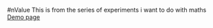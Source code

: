 #nValue
This is from the series of experiments i want to do with maths
[Demo page](http://rvpg.me/experiments/nvalue/)